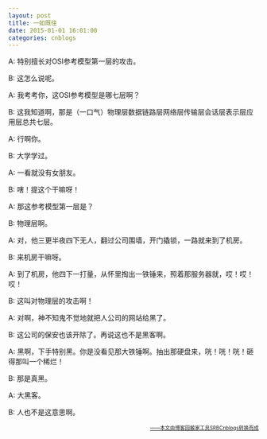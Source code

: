 ```yaml
---
layout: post
title: 一如既往
date: 2015-01-01 16:01:00
categories: cnblogs
---
```


<p>A: 特别擅长对OSI参考模型第一层的攻击。</p>
<p>B: 这怎么说呢。</p>
<p>A: 我考考你，这OSI参考模型是哪七层啊？</p>
<p>B: 这我知道啊，那是（一口气）物理层数据链路层网络层传输层会话层表示层应用层总共七层。</p>
<p>A: 行啊你。</p>
<p>B: 大学学过。</p>
<p>A: 一看就没有女朋友。</p>
<p>B: 嗐！提这个干嘛呀！</p>
<p>A: 那这参考模型第一层是？</p>
<p>B: 物理层啊。</p>
<p>A: 对，他三更半夜四下无人，翻过公司围墙，开门撬锁，一路就来到了机房。</p>
<p>B: 来机房干嘛呀。</p>
<p>A: 到了机房，他四下一打量，从怀里掏出一铁锤来，照着那服务器就，哎！哎！哎！</p>
<p>B: 这叫对物理层的攻击啊！</p>
<p>A: 对啊，神不知鬼不觉地就把人公司的网站给黑了。</p>
<p>B: 这公司的保安也该开除了。再说这也不是黑客啊。</p>
<p>A: 黑啊，下手特别黑。你是没看见那大铁锤啊。抽出那硬盘来，咣！咣！咣！砸得那叫一个稀烂！</p>
<p>B: 那是真黑。</p>
<p>A: 大黑客。</p>
<p>B: 人也不是这意思啊。</p>

<div align=right><a href="https://github.com/mlxy/SRBCnblogs"><font size=1>——本文由博客园搬家工具SRBCnblogs转换而成</font></a></div>